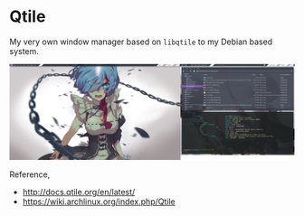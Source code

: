 # Qtile
My very own window manager based on `libqtile` to my Debian based system.

![](Screenshot_2019-03-11_22-50-15.png)

Reference,
* http://docs.qtile.org/en/latest/
* https://wiki.archlinux.org/index.php/Qtile